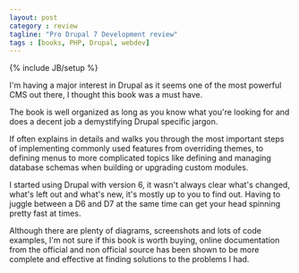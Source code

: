 ```yaml
---
layout: post
category : review
tagline: "Pro Drupal 7 Development review"
tags : [books, PHP, Drupal, webdev]
---
```

{% include JB/setup %}

I'm having a major interest in Drupal as it seems one of the most powerful CMS out there, I thought this book was a must have.

The book is well organized as long as you know what you're looking for and does a decent job a demystifying Drupal specific
jargon.

If often explains in details and walks you through the most important steps of implementing commonly used features from overriding themes,
to defining menus to more complicated topics like defining and managing database schemas when building or upgrading custom modules.

I started using Drupal with version 6, it wasn't always clear what's changed, what's left out and what's new, it's mostly up
to you to find out. Having to juggle between a D6 and D7 at the same time can get your head spinning pretty fast at times.

Although there are plenty of diagrams, screenshots and lots of code examples, I'm not sure if this book is worth buying,
online documentation from the official and non official source has been shown to be more complete and effective at finding solutions to the problems I had.


